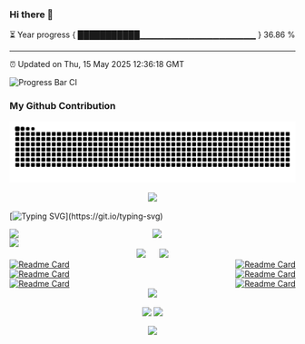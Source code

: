 ### Hi there 👋

⏳ Year progress { ███████████▁▁▁▁▁▁▁▁▁▁▁▁▁▁▁▁▁▁▁ } 36.86 %

---

⏰ Updated on Thu, 15 May 2025 12:36:18 GMT

![Progress Bar CI](https://github.com/liununu/liununu/workflows/Progress%20Bar%20CI/badge.svg)

### My Github Contribution
![](https://raw.githubusercontent.com/3b1b-sh/3b1b-sh/output/github-contribution-grid-snake.svg)

<p align="center">
<img src="https://capsule-render.vercel.app/api?type=waving&color=timeGradient&height=300&&section=header&text=Hi%20There&fontSize=90&fontAlign=50&fontAlignY=30&desc=I%20am%20Eric%20Hu&descAlign=50&descSize=30&descAlignY=60&animation=twinkling" />
</p>

[![Typing SVG](https://readme-typing-svg.demolab.com?font=Fira+Code&size=30&pause=1000&center=true&vCenter=true&multiline=true&width=1000&height=100&lines=Welcome+to+my+Github+profile+page!;I+hope+you+would+like+my+projects!)](https://git.io/typing-svg)

<div style="display: flex; justify-content: center;">  
    <img width="400" src="https://github-readme-stats.vercel.app/api?username=3b1b-sh&theme=buefy&include_all_commits=true&show_icons=true&hide_border=true" />  
    <img width="400" src="https://streak-stats.demolab.com?user=3b1b-sh&hide_border=true" />  
</div>

<img width="800" src="https://github-readme-activity-graph.vercel.app/graph?username=3b1b-sh&theme=github-compact&hide_border=true&area=true" />

<div style="text-align: center;">  
    <img style="display: inline-block; margin: 0 10px;" src="https://github-readme-stats.vercel.app/api/wakatime?username=Epiphany_Resolution&theme=transparent&hide_border=true&layout=compact&langs_count=22" />  
    <img style="display: inline-block; margin: 0 10px;" src="https://github-readme-stats.vercel.app/api/top-langs/?username=3b1b-sh&theme=transparent&hide_border=true&layout=donut-vertical&langs_count=7" />  
</div>

<div style="display: flex; justify-content: space-between;">  
    <a href="https://github.com/3b1b-sh/Project-Performance-Evaluation-of-Bandit-Algorithms">  
        <img src="https://github-readme-stats.vercel.app/api/pin/?username=3b1b-sh&repo=Project-Performance-Evaluation-of-Bandit-Algorithms&show_owner=true" alt="Readme Card">  
    </a>  
    <a href="https://github.com/3b1b-sh/Deep_learning_Dynamic_MRI_Reconstruction">  
        <img src="https://github-readme-stats.vercel.app/api/pin/?username=3b1b-sh&repo=Deep_learning_Dynamic_MRI_Reconstruction&show_owner=true" alt="Readme Card">  
    </a>  
</div>

<div style="display: flex; justify-content: space-between;">  
    <a href="https://github.com/3b1b-sh/Deep_learning_Cardiac_Cine_MRI">  
        <img src="https://github-readme-stats.vercel.app/api/pin/?username=3b1b-sh&repo=Deep_learning_Cardiac_Cine_MRI&show_owner=true" alt="Readme Card">  
    </a>  
    <a href="https://github.com/3b1b-sh/Building-a-toy-RVC-CPU">  
        <img src="https://github-readme-stats.vercel.app/api/pin/?username=3b1b-sh&repo=Building-a-toy-RVC-CPU&show_owner=true" alt="Readme Card">  
    </a>  
</div>

<div style="display: flex; justify-content: space-between;">  
    <a href="https://github.com/3b1b-sh/Flappy-bird-game-on-Longan-Nano">  
        <img src="https://github-readme-stats.vercel.app/api/pin/?username=3b1b-sh&repo=Flappy-bird-game-on-Longan-Nano&show_owner=true" alt="Readme Card">  
    </a>  
    <a href="https://github.com/3b1b-sh/2D_Self_Driving_Simulator">  
        <img src="https://github-readme-stats.vercel.app/api/pin/?username=3b1b-sh&repo=2D_Self_Driving_Simulator&show_owner=true" alt="Readme Card">  
    </a>  
</div>

<div align="center">  
    <img src="https://skillicons.dev/icons?i=github,py,c,cpp,md,vscode,matlab,bash,git,gitlab,docker,linux,powershell&theme=light" />  
</div>

<p align="center">
    <a href="https://github.com/3b1b-sh"><img src="https://img.shields.io/badge/GitHub-3b1b-sh?logo=github" /></a>
    <img src="https://komarev.com/ghpvc/?username=3b1b-sh&abbreviated=true&color=yellow" />
</p>

<p align="center">
    <img src="https://capsule-render.vercel.app/api?type=waving&color=timeGradient&height=300&&section=footer&text=The%20End&fontSize=90&fontAlign=50&fontAlignY=70&desc=Hope%20%you%20have%20a%20nice%20day%20!&descAlign=50&descSize=30&descAlignY=40&animation=twinkling" />
</p>


